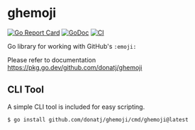 # ghemoji

[![Go Report Card](https://goreportcard.com/badge/github.com/donatj/ghemoji)](https://goreportcard.com/report/github.com/donatj/ghemoji)
[![GoDoc](https://godoc.org/github.com/donatj/ghemoji?status.svg)](https://godoc.org/github.com/donatj/ghemoji)
[![CI](https://github.com/donatj/ghemoji/actions/workflows/ci.yml/badge.svg)](https://github.com/donatj/ghemoji/actions/workflows/ci.yml)

Go library for working with GitHub's `:emoji:`

Please refer to documentation https://pkg.go.dev/github.com/donatj/ghemoji

## CLI Tool

A simple CLI tool is included for easy scripting.

```bash
$ go install github.com/donatj/ghemoji/cmd/ghemoji@latest
```
